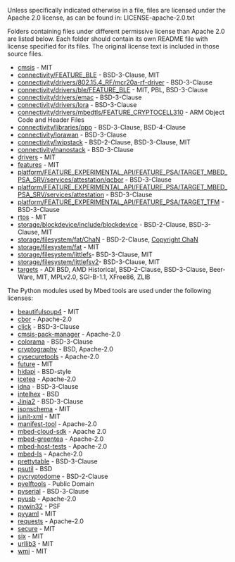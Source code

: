 Unless specifically indicated otherwise in a file, files are licensed under the Apache 2.0 license,
as can be found in: LICENSE-apache-2.0.txt

Folders containing files under different permissive license than Apache 2.0 are listed below. Each folder should contain its own README file with license specified for its files. The original license text is included in those source files.

- [cmsis](cmsis) - MIT
- [connectivity/FEATURE_BLE](connectivity/FEATURE_BLE) - BSD-3-Clause, MIT
- [connectivity/drivers/802.15.4_RF/mcr20a-rf-driver](connectivity/drivers/802.15.4_RF/mcr20a-rf-driver) - BSD-3-Clause
- [connectivity/drivers/ble/FEATURE_BLE](connectivity/drivers/ble/FEATURE_BLE) - MIT, PBL, BSD-3-Clause
- [connectivity/drivers/emac](connectivity/drivers/emac) - BSD-3-Clause
- [connectivity/drivers/lora](connectivity/drivers/lora) - BSD-3-Clause
- [connectivity/drivers/mbedtls/FEATURE_CRYPTOCELL310](connectivity/drivers/mbedtls/FEATURE_CRYPTOCELL310) -  ARM Object Code and Header Files
- [connectivity/libraries/ppp](connectivity/libraries/ppp) - BSD-3-Clause, BSD-4-Clause
- [connectivity/lorawan](connectivity/lorawan) - BSD-3-Clause
- [connectivity/lwipstack](connectivity/lwipstack) - BSD-2-Clause, BSD-3-Clause, MIT
- [connectivity/nanostack](connectivity/nanostack) - BSD-3-Clause
- [drivers](drivers) - MIT
- [features](features) - MIT
- [platform/FEATURE_EXPERIMENTAL_API/FEATURE_PSA/TARGET_MBED_PSA_SRV/services/attestation/qcbor](platform/FEATURE_EXPERIMENTAL_API/FEATURE_PSA/TARGET_MBED_PSA_SRV/services/attestation/qcbor) -  BSD-3-Clause
- [platform/FEATURE_EXPERIMENTAL_API/FEATURE_PSA/TARGET_MBED_PSA_SRV/services/attestation](platform/FEATURE_EXPERIMENTAL_API/FEATURE_PSA/TARGET_MBED_PSA_SRV/services/attestation) -  BSD-3-Clause
- [platform/FEATURE_EXPERIMENTAL_API/FEATURE_PSA/TARGET_TFM](platform/FEATURE_EXPERIMENTAL_API/FEATURE_PSA/TARGET_TFM) -  BSD-3-Clause
- [rtos](rtos) - MIT
- [storage/blockdevice/include/blockdevice](storage/blockdevice/include/blockdevice) - BSD-2-Clause, BSD-3-Clause, MIT
- [storage/filesystem/fat/ChaN](storage/filesystem/fat/ChaN) - BSD-2-Clause, [Copyright ChaN](http://www.elm-chan.org/fsw/ff/doc/appnote.html)
- [storage/filesystem/fat](storage/filesystem/fat) - MIT
- [storage/filesystem/littlefs](storage/filesystem/littlefs)- BSD-3-Clause, MIT
- [storage/filesystem/littlefsv2](storage/filesystem/littlefsv2)- BSD-3-Clause, MIT
- [targets](targets) - ADI BSD, AMD Historical, BSD-2-Clause, BSD-3-Clause, Beer-Ware, MIT, MPLv2.0, SGI-B-1.1, XFree86, ZLIB

The Python modules used by Mbed tools are used under the following licenses:

- [beautifulsoup4](https://pypi.org/project/beautifulsoup4) - MIT
- [cbor](https://pypi.org/project/cbor) - Apache-2.0
- [click](https://pypi.org/project/click) - BSD-3-Clause
- [cmsis-pack-manager](https://pypi.org/project/cmsis-pack-manager) - Apache-2.0
- [colorama](https://pypi.org/project/colorama) - BSD-3-Clause
- [cryptography](https://pypi.org/project/cryptography) - BSD, Apache-2.0
- [cysecuretools](https://pypi.org/project/cysecuretools/) - Apache-2.0
- [future](https://pypi.org/project/future) - MIT
- [hidapi](https://pypi.org/project/hidapi) - BSD-style
- [icetea](https://pypi.org/project/icetea) - Apache-2.0
- [idna](https://pypi.org/project/idna) - BSD-3-Clause
- [intelhex](https://pypi.org/project/intelhex) - BSD
- [Jinja2](https://pypi.org/project/Jinja2) - BSD-3-Clause
- [jsonschema](https://pypi.org/project/jsonschema) - MIT
- [junit-xml](https://pypi.org/project/junit-xml) - MIT
- [manifest-tool](https://pypi.org/project/manifest-tool) - Apache-2.0
- [mbed-cloud-sdk](https://pypi.org/project/mbed-cloud-sdk) - Apache 2.0
- [mbed-greentea](https://pypi.org/project/mbed-greentea) - Apache-2.0
- [mbed-host-tests](https://pypi.org/project/mbed-host-tests) - Apache-2.0
- [mbed-ls](https://pypi.org/project/mbed-ls) - Apache-2.0
- [prettytable](https://pypi.org/project/prettytable) - BSD-3-Clause
- [psutil](https://pypi.org/project/psutil) - BSD
- [pycryptodome](https://pypi.org/project/pycryptodome) - BSD-2-Clause
- [pyelftools](https://pypi.org/project/pyelftools) - Public Domain
- [pyserial](https://pypi.org/project/pyserial) - BSD-3-Clause
- [pyusb](https://pypi.org/project/pyusb) - Apache-2.0
- [pywin32](https://pypi.org/project/pywin32) - PSF
- [pyyaml](https://pypi.org/project/pyyaml) - MIT
- [requests](https://pypi.org/project/requests) - Apache-2.0
- [secure](https://pypi.org/project/secure) - MIT
- [six](https://pypi.org/project/six) - MIT
- [urllib3](https://pypi.org/project/urllib3) - MIT
- [wmi](https://pypi.org/project/WMI) - MIT
